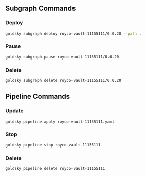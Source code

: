 ## Subgraph Commands

### Deploy

```bash
goldsky subgraph deploy royco-vault-11155111/0.0.20 --path .
```

### Pause

```bash
goldsky subgraph pause royco-vault-11155111/0.0.20
```

### Delete

```bash
goldsky subgraph delete royco-vault-11155111/0.0.20
```

## Pipeline Commands

### Update

```bash
goldsky pipeline apply royco-vault-11155111.yaml
```

### Stop

```bash
goldsky pipeline stop royco-vault-11155111
```

### Delete

```bash
goldsky pipeline delete royco-vault-11155111
```
